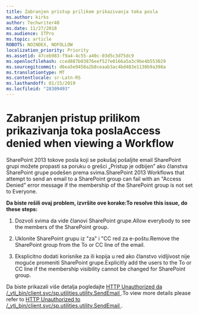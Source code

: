 ```yaml
---
title: Zabranjen pristup prilikom prikazivanja toka posla
ms.author: kirks
author: Techwriter40
ms.date: 11/27/2018
ms.audience: ITPro
ms.topic: article
ROBOTS: NOINDEX, NOFOLLOW
localization_priority: Priority
ms.assetid: 47ceb983-f9a4-4c55-a40c-03d5c3d75dc9
ms.openlocfilehash: cced887b03876eef527e0166a5a3c9be4b553029
ms.sourcegitcommit: d6ea5e9458a2b8ceaab3ac4bd483e1130b9a398a
ms.translationtype: MT
ms.contentlocale: sr-Latn-RS
ms.lasthandoff: 01/15/2019
ms.locfileid: "28309493"
---
```

# <a name="access-denied-when-viewing-a-workflow"></a><span data-ttu-id="5806c-102">Zabranjen pristup prilikom prikazivanja toka posla</span><span class="sxs-lookup"><span data-stu-id="5806c-102">Access denied when viewing a Workflow</span></span>

<span data-ttu-id="5806c-103">SharePoint 2013 tokove posla koji se pokušaj pošaljite email SharePoint grupi možete propasti sa poruku o grešci „Pristup je odbijen” ako članstva SharePoint grupe podešen prema svima.</span><span class="sxs-lookup"><span data-stu-id="5806c-103">SharePoint 2013 Workflows that attempt to send an email to a SharePoint group can fail with an "Access Denied" error message if the membership of the SharePoint group is not set to Everyone.</span></span>
  
 <span data-ttu-id="5806c-104">**Da biste rešili ovaj problem, izvršite ove korake:**</span><span class="sxs-lookup"><span data-stu-id="5806c-104">**To resolve this issue, do these steps:**</span></span>
  
 1. <span data-ttu-id="5806c-105">Dozvoli svima da vide članovi SharePoint grupe.</span><span class="sxs-lookup"><span data-stu-id="5806c-105">Allow everybody to see the members of the SharePoint group.</span></span> 
  
 2. <span data-ttu-id="5806c-106">Uklonite SharePoint grupu iz "za" i "CC red za e-poštu.</span><span class="sxs-lookup"><span data-stu-id="5806c-106">Remove the SharePoint group from the To or CC line of the email.</span></span> 
  
 3. <span data-ttu-id="5806c-107">Eksplicitno dodati korisnike za ili kopija u red ako članstvo vidljivost nije moguće promeniti SharePoint grupe.</span><span class="sxs-lookup"><span data-stu-id="5806c-107">Explicitly add the users to the To or CC line if the membership visibility cannot be changed for SharePoint group.</span></span> 
  
<span data-ttu-id="5806c-108">Da biste prikazali više detalja pogledajte [HTTP Unauthorized da /_vti_bin/client.svc/sp.utilities.utility.SendEmail ](https://go.microsoft.com/fwlink/?linkid=2044694&amp;clcid=0x409).</span><span class="sxs-lookup"><span data-stu-id="5806c-108">To view more details please refer to [HTTP Unauthorized to /_vti_bin/client.svc/sp.utilities.utility.SendEmail ](https://go.microsoft.com/fwlink/?linkid=2044694&amp;clcid=0x409).</span></span>
  

